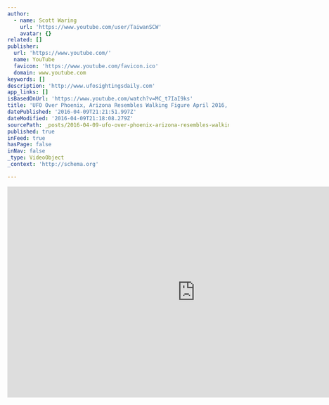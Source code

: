 ```yaml
---
author:
  - name: Scott Waring
    url: 'https://www.youtube.com/user/TaiwanSCW'
    avatar: {}
related: []
publisher:
  url: 'https://www.youtube.com/'
  name: YouTube
  favicon: 'https://www.youtube.com/favicon.ico'
  domain: www.youtube.com
keywords: []
description: 'http://www.ufosightingsdaily.com'
app_links: []
isBasedOnUrl: 'https://www.youtube.com/watch?v=MC_t7IaI9ks'
title: 'UFO Over Phoenix, Arizona Resembles Walking Figure April 2016, Video, UFO Sighting News.'
datePublished: '2016-04-09T21:21:51.997Z'
dateModified: '2016-04-09T21:18:08.279Z'
sourcePath: _posts/2016-04-09-ufo-over-phoenix-arizona-resembles-walking-figure-april-201.md
published: true
inFeed: true
hasPage: false
inNav: false
_type: VideoObject
_context: 'http://schema.org'

---
```

<iframe src="https://cdn.embedly.com/widgets/media.html?src=https%3A%2F%2Fwww.youtube.com%2Fembed%2FMC_t7IaI9ks%3Ffeature%3Doembed&amp;url=https%3A%2F%2Fwww.youtube.com%2Fwatch%3Fv%3DMC_t7IaI9ks&amp;image=https%3A%2F%2Fi.ytimg.com%2Fvi%2FMC_t7IaI9ks%2Fhqdefault.jpg&amp;key=b7d04c9b404c499eba89ee7072e1c4f7&amp;type=text%2Fhtml&amp;schema=youtube" width="854" height="480" scrolling="no" frameborder="0" allowfullscreen="allowfullscreen" style=""></iframe>